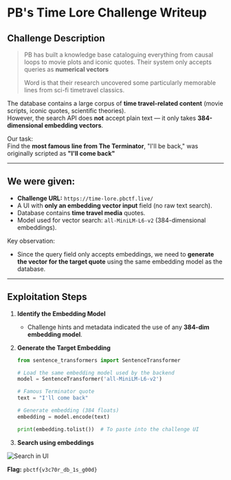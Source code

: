 # PB's Time Lore Challenge Writeup

## Challenge Description
> PB has built a knowledge base cataloguing everything from causal loops to movie plots and iconic quotes. Their system only accepts queries as **numerical vectors**
>  
> Word is that their research uncovered some particularly memorable lines from sci-fi timetravel classics.
>  

The database contains a large corpus of **time travel-related content** (movie scripts, iconic quotes, scientific theories).  
However, the search API does **not** accept plain text — it only takes **384-dimensional embedding vectors**.

Our task:  
Find the **most famous line from The Terminator**, "I'll be back," was originally scripted as **"I'll come back"**

---

## We were given:
- **Challenge URL:** `https://time-lore.pbctf.live/`
- A UI with **only an embedding vector input** field (no raw text search).
- Database contains **time travel media** quotes.
- Model used for vector search: `all-MiniLM-L6-v2` (384-dimensional embeddings).

Key observation:
- Since the query field only accepts embeddings, we need to **generate the vector for the target quote** using the same embedding model as the database.

---

## Exploitation Steps

1. **Identify the Embedding Model**
   - Challenge hints and metadata indicated the use of any  **384-dim embedding model**.

2. **Generate the Target Embedding**
   ```python
   from sentence_transformers import SentenceTransformer

   # Load the same embedding model used by the backend
   model = SentenceTransformer('all-MiniLM-L6-v2')

   # Famous Terminator quote
   text = "I'll come back"

   # Generate embedding (384 floats)
   embedding = model.encode(text)

   print(embedding.tolist())  # To paste into the challenge UI

3. **Search using embeddings**

![Search in UI](images/search.png)

**Flag:** `pbctf{v3c70r_db_1s_g00d}`
